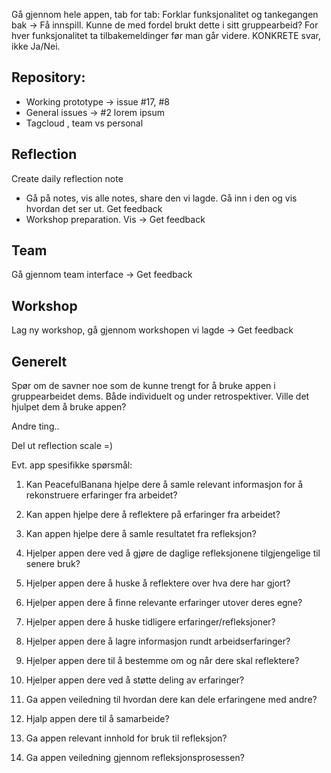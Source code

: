 Gå gjennom hele appen, tab for tab:
Forklar funksjonalitet og tankegangen bak -> Få innspill. Kunne de med fordel brukt dette i sitt gruppearbeid?
For hver funksjonalitet ta tilbakemeldinger før man går videre. KONKRETE svar, ikke Ja/Nei. 

## Repository:
* Working prototype -> issue #17, #8 
* General issues -> #2 lorem ipsum
* Tagcloud , team vs personal

## Reflection
Create daily reflection note

* Gå på notes, vis alle notes, share den vi lagde. Gå inn i den og vis hvordan det ser ut. Get feedback
* Workshop preparation. Vis -> Get feedback

## Team
Gå gjennom team interface -> Get feedback

## Workshop
Lag ny workshop, gå gjennom workshopen vi lagde -> Get feedback

## Generelt
Spør om de savner noe som de kunne trengt for å bruke appen i gruppearbeidet dems.
Både individuelt og under retrospektiver. 
Ville det hjulpet dem å bruke appen?

Andre ting.. 

Del ut reflection scale =) 



Evt. app spesifikke spørsmål:

1. Kan PeacefulBanana hjelpe dere å samle relevant informasjon for å rekonstruere erfaringer fra arbeidet?

2. Kan appen hjelpe dere å reflektere på erfaringer fra arbeidet? 

3. Kan appen hjelpe dere å samle resultatet fra refleksjon?

4. Hjelper appen dere ved å gjøre de daglige refleksjonene tilgjengelige til senere bruk? 

5. Hjelper appen dere å huske å reflektere over hva dere har gjort?

6. Hjelper appen dere å finne relevante erfaringer utover deres egne?

7. Hjelper appen dere å huske tidligere erfaringer/refleksjoner?

8. Hjelper appen dere å lagre informasjon rundt arbeidserfaringer?

9. Hjelper appen dere til å bestemme om og når dere skal reflektere?

10. Hjelper appen dere ved å støtte deling av erfaringer? 

11. Ga appen veiledning til hvordan dere kan dele erfaringene med andre?

12. Hjalp appen dere til å samarbeide?

13. Ga appen relevant innhold for bruk til refleksjon?

14. Ga appen veiledning gjennom refleksjonsprosessen?


